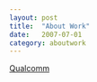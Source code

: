 ```yaml
---
layout: post
title:  "About Work"
date:   2007-07-01
category: aboutwork
---
```

[Qualcomm](www.qualcomm.com)